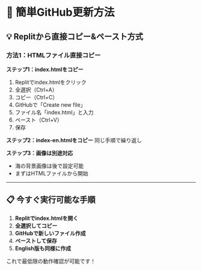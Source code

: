 # 🚀 簡単GitHub更新方法

## 💡 Replitから直接コピー&ペースト方式

### **方法1：HTMLファイル直接コピー**

**ステップ1：index.htmlをコピー**
1. Replitでindex.htmlをクリック
2. 全選択（Ctrl+A）
3. コピー（Ctrl+C）
4. GitHubで「Create new file」
5. ファイル名「index.html」と入力
6. ペースト（Ctrl+V）
7. 保存

**ステップ2：index-en.htmlをコピー**
同じ手順で繰り返し

**ステップ3：画像は別途対応**
- 海の背景画像は後で設定可能
- まずはHTMLファイルから開始

---

## 📋 今すぐ実行可能な手順

1. **Replitでindex.htmlを開く**
2. **全選択してコピー**
3. **GitHubで新しいファイル作成**
4. **ペーストして保存**
5. **English版も同様に作成**

これで最低限の動作確認が可能です！